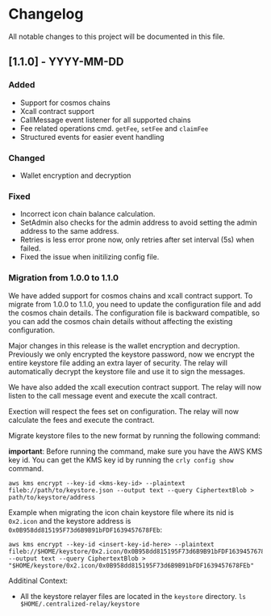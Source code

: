 # Changelog

All notable changes to this project will be documented in this file.

## [1.1.0] - YYYY-MM-DD

### Added

- Support for cosmos chains
- Xcall contract support
- CallMessage event listener for all supported chains
- Fee related operations cmd. `getFee`, `setFee` and `claimFee`
- Structured events for easier event handling

### Changed

- Wallet encryption and decryption

### Fixed

- Incorrect icon chain balance calculation.
- SetAdmin also checks for the admin address to avoid setting the admin address to the same address.
- Retries is less error prone now, only retries after set interval (5s) when failed.
- Fixed the issue when initilizing config file.

### Migration from 1.0.0 to 1.1.0

We have added support for cosmos chains and xcall contract support. To migrate from 1.0.0 to 1.1.0, you need to update the configuration file and add the cosmos chain details. The configuration file is backward compatible, so you can add the cosmos chain details without affecting the existing configuration.

Major changes in this release is the wallet encryption and decryption. Previously we only encrypted the keystore password, now we encrypt the entire keystore file adding an extra layer of security. The relay will automatically decrypt the keystore file and use it to sign the messages.

We have also added the xcall execution contract support. The relay will now listen to the call message event and execute the xcall contract.

Exection will respect the fees set on configuration. The relay will now calculate the fees and execute the contract.

Migrate keystore files to the new format by running the following command:

**important**: Before running the command, make sure you have the AWS KMS key id. You can get the KMS key id by running the `crly config show` command.

```shell
aws kms encrypt --key-id <kms-key-id> --plaintext fileb://path/to/keystore.json --output text --query CiphertextBlob > path/to/keystore/address
```

Example when migrating the icon chain keystore file where its nid is `0x2.icon` and the keystore address is `0x0B958dd815195F73d6B9B91bFDF1639457678FEb`:

```shell
aws kms encrypt --key-id <insert-key-id-here> --plaintext fileb://$HOME/keystore/0x2.icon/0x0B958dd815195F73d6B9B91bFDF1639457678FEb.json --output text --query CiphertextBlob > "$HOME/keystore/0x2.icon/0x0B958dd815195F73d6B9B91bFDF1639457678FEb"
```

Additinal Context:

- All the keystore relayer files are located in the `keystore` directory.
  `ls $HOME/.centralized-relay/keystore`
